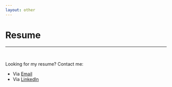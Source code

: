 ```yaml
---
layout: other 
---
```


# Resume

---
&nbsp;


Looking for my resume? Contact me:

 * Via [Email](mailto:atkinson.samuel.j@gmail.com)
 * Via [LinkedIn](https://www.linkedin.com/in/samuel-atkinson)

